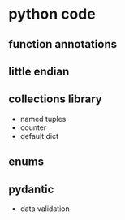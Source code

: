 # python code

## function annotations

## little endian

## collections library

* named tuples
* counter
* default dict

## enums

## pydantic

* data validation
